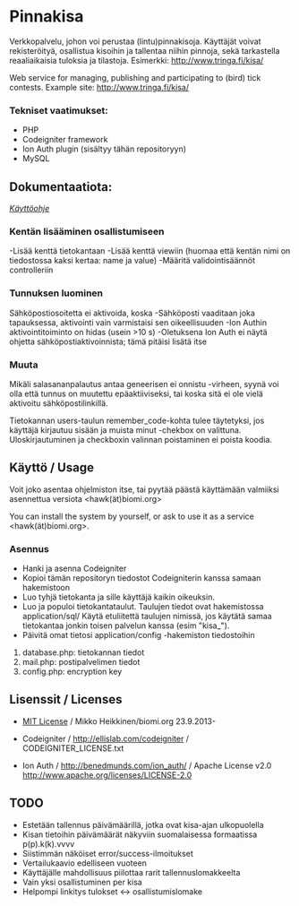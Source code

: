 
Pinnakisa
=========

Verkkopalvelu, johon voi perustaa (lintu)pinnakisoja. Käyttäjät voivat rekisteröityä, osallistua kisoihin ja tallentaa niihin pinnoja, sekä tarkastella reaaliaikaisia tuloksia ja tilastoja. Esimerkki: http://www.tringa.fi/kisa/ 

Web service for managing, publishing and participating to (bird) tick contests. Example site: http://www.tringa.fi/kisa/

### Tekniset vaatimukset:

* PHP
* Codeigniter framework
* Ion Auth plugin (sisältyy tähän repositoryyn)
* MySQL

Dokumentaatiota:
---------------

*[Käyttöohje](MANUAL.md)*

### Kentän lisääminen osallistumiseen
-Lisää kenttä tietokantaan
-Lisää kenttä viewiin (huomaa että kentän nimi on tiedostossa kaksi kertaa: name ja value)
-Määritä validointisäännöt controlleriin


### Tunnuksen luominen

Sähköpostiosoitetta ei aktivoida, koska
-Sähköposti vaaditaan joka tapauksessa, aktivointi vain varmistaisi sen oikeellisuuden
-Ion Authin aktivointitoiminto on hidas (usein >10 s)
-Oletuksena Ion Auth ei näytä ohjetta sähköpostiaktivoinnista; tämä pitäisi lisätä itse

### Muuta

Mikäli salasananpalautus antaa geneerisen ei onnistu -virheen, syynä voi olla että tunnus on muutettu epäaktiiviseksi, tai koska sitä ei ole vielä aktivoitu sähköpostilinkillä.

Tietokannan users-taulun remember_code-kohta tulee täytetyksi, jos käyttäjä kirjautuu sisään ja muista minut -chekbox on valittuna. Uloskirjautuminen ja checkboxin valinnan poistaminen ei poista koodia.

Käyttö / Usage
--------------

Voit joko asentaa ohjelmiston itse, tai pyytää päästä käyttämään valmiiksi asennettua versiota <hawk(ät)biomi.org>

You can install the system by yourself, or ask to use it as a service <hawk(ät)biomi.org>.

### Asennus
* Hanki ja asenna Codeigniter
* Kopioi tämän repositoryn tiedostot Codeigniterin kanssa samaan hakemistoon
* Luo tyhjä tietokanta ja sille käyttäjä kaikin oikeuksin.
* Luo ja populoi tietokantataulut. Taulujen tiedot ovat hakemistossa application/sql/ Käytä etuliitettä taulujen nimissä, jos käytätä samaa tietokantaa jonkin toisen palvelun kanssa (esim "kisa_").
* Päivitä omat tietosi application/config -hakemiston tiedostoihin
1. database.php: tietokannan tiedot
2. mail.php: postipalvelimen tiedot
3. config.php: encryption key


Lisenssit / Licenses
--------------------
* [MIT License](LICENSE.md) / 
Mikko Heikkinen/biomi.org 23.9.2013-

* Codeigniter / http://ellislab.com/codeigniter / CODEIGNITER_LICENSE.txt 
* Ion Auth / http://benedmunds.com/ion_auth/ / Apache License v2.0 http://www.apache.org/licenses/LICENSE-2.0


TODO
----

* Estetään tallennus päivämäärillä, jotka ovat kisa-ajan ulkopuolella
* Kisan tietoihin päivämäärät näkyviin suomalaisessa formaatissa p(p).k(k).vvvv
* Siistimmän näköiset error/success-ilmoitukset
* Vertailukaavio edelliseen vuoteen
* Käyttäjälle mahdollisuus piilottaa rarit tallennuslomakkeelta
* Vain yksi osallistuminen per kisa
* Helpompi linkitys tulokset <-> osallistumislomake




